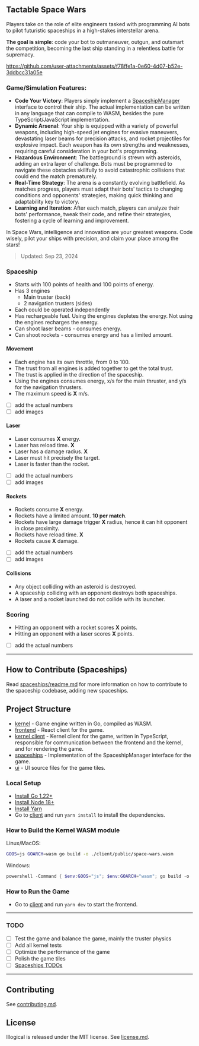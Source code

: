 ## Tactable Space Wars

Players take on the role of elite engineers tasked with programming AI bots to pilot
futuristic spaceships in a high-stakes interstellar arena.

**The goal is simple**: code your bot to outmaneuver, outgun, and outsmart the competition,
becoming the last ship standing in a relentless battle for supremacy.

https://github.com/user-attachments/assets/f78ffe1a-0e60-4d07-b52e-3ddbcc31a05e

### Game/Simulation Features:

- **Code Your Victory**: Players simply implement a [SpaceshipManager](spaceships/spaceshipManager.ts) interface to control their ship. The actual implementation can be written in any language that can compile to WASM, besides the pure TypeScript/JavaScript implementation.
- **Dynamic Arsenal**: Your ship is equipped with a variety of powerful weapons, including high-speed jet
  engines for evasive maneuvers, devastating laser beams for precision attacks, and rocket projectiles for
  explosive impact. Each weapon has its own strengths and weaknesses, requiring careful consideration in your
  bot's programming.
- **Hazardous Environment**: The battleground is strewn with asteroids, adding an extra layer of challenge.
  Bots must be programmed to navigate these obstacles skillfully to avoid catastrophic collisions that could end the match
  prematurely.
- **Real-Time Strategy**: The arena is a constantly evolving battlefield. As matches progress, players must adapt their bots'
  tactics to changing conditions and opponents' strategies, making quick thinking and adaptability key to victory.
- **Learning and Iteration**: After each match, players can analyze their bots' performance, tweak their code,
  and refine their strategies, fostering a cycle of learning and improvement.

In Space Wars, intelligence and innovation are your greatest weapons. Code wisely, pilot your ships with precision,
and claim your place among the stars!

> Updated: Sep 23, 2024

### Spaceship

- Starts with 100 points of health and 100 points of energy.
- Has 3 engines
  - Main truster (back)
  - 2 navigation trusters (sides)
- Each could be operated independently
- Has rechargeable fuel. Using the engines depletes the energy. Not using the engines recharges the energy.
- Can shoot laser beams - consumes energy.
- Can shoot rockets - consumes energy and has a limited amount.

#### Movement

- Each engine has its own throttle, from 0 to 100.
- The trust from all engines is added together to get the total trust.
- The trust is applied in the direction of the spaceship.
- Using the engines consumes energy, x/s for the main thruster, and y/s for the navigation thrusters.
- The maximum speed is **X** m/s.
- [ ] add the actual numbers
- [ ] add images

#### Laser

- Laser consumes **X** energy.
- Laser has reload time. **X**
- Laser has a damage radius. **X**
- Laser must hit precisely the target.
- Laser is faster than the rocket.
- [ ] add the actual numbers
- [ ] add images

#### Rockets

- Rockets consume **X** energy.
- Rockets have a limited amount. **10 per match**.
- Rockets have large damage trigger **X** radius, hence it can hit opponent in close proximity.
- Rockets have reload time. **X**
- Rockets cause **X** damage.
- [ ] add the actual numbers
- [ ] add images

#### Collisions

- Any object colliding with an asteroid is destroyed.
- A spaceship colliding with an opponent destroys both spaceships.
- A laser and a rocket launched do not collide with its launcher.

### Scoring

- Hitting an opponent with a rocket scores **X** points.
- Hitting an opponent with a laser scores **X** points.
- [ ] add the actual numbers

---

## How to Contribute (Spaceships)

Read [spaceships/readme.md](spaceships/readme.md) for more information on how to contribute to the spaceship codebase, adding new spaceships.

## Project Structure

- [kernel](kernel) - Game engine written in Go, compiled as WASM.
- [frontend](client) - React client for the game.
- [kernel client](client/src/client/) - Kernel client for the game, written in TypeScript, responsible for communication between the frontend and the kernel, and for rendering the game.
- [spaceships](spaceships) - Implementation of the SpaceshipManager interface for the game.
- [ui](ui) - UI source files for the game tiles.

### Local Setup

- [Install Go 1.22+](https://go.dev/doc/install)
- [Install Node 18+](https://nodejs.org/en/download)
- [Install Yarn](https://yarnpkg.com/getting-started/install)
- Go to [client](client) and run `yarn install` to install the dependencies.

### How to Build the Kernel WASM module

Linux/MacOS:

```sh
GOOS=js GOARCH=wasm go build -o ./client/public/space-wars.wasm
```

Windows:

```powershell
powershell -Command { $env:GOOS="js"; $env:GOARCH="wasm"; go build -o ./client/public/space-wars.wasm }
```

### How to Run the Game

- Go to [client](client) and run `yarn dev` to start the frontend.

---

### TODO

- [ ] Test the game and balance the game, mainly the truster physics
- [ ] Add all kernel tests
- [ ] Optimize the performance of the game
- [ ] Polish the game tiles
- [ ] [Spaceships TODOs](spaceships/readme.md)

---

## Contributing

See [contributing.md](contributing.md).

## License

Illogical is released under the MIT license. See [license.md](license.md).
